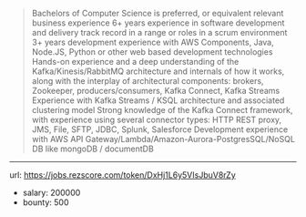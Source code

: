 > Bachelors of Computer Science is preferred, or equivalent relevant business experience
> 6+ years experience in software development and delivery track record in a range or roles in a scrum environment
> 3+ years development experience with AWS Components, Java, Node.JS, Python or other web based development technologies
> Hands-on experience and a deep understanding of the Kafka/Kinesis/RabbitMQ architecture and internals of how it works, along with the interplay of architectural components: brokers, Zookeeper, producers/consumers, Kafka Connect, Kafka Streams
> Experience with Kafka Streams / KSQL architecture and associated clustering model
> Strong knowledge of the Kafka Connect framework, with experience using several connector types: HTTP REST proxy, JMS, File, SFTP, JDBC, Splunk, Salesforce
> Development experience with AWS API Gateway/Lambda/Amazon-Aurora-PostgresSQL/NoSQL DB like mongoDB / documentDB
------
url: https://jobs.rezscore.com/token/DxHj1L6y5VIsJbuV8rZy
- salary: 200000
- bounty: 500
